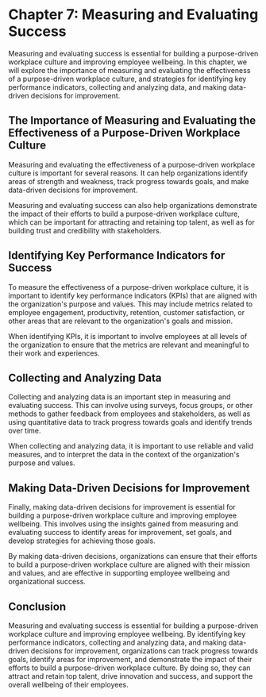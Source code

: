 Chapter 7: Measuring and Evaluating Success
===========================================

Measuring and evaluating success is essential for building a purpose-driven workplace culture and improving employee wellbeing. In this chapter, we will explore the importance of measuring and evaluating the effectiveness of a purpose-driven workplace culture, and strategies for identifying key performance indicators, collecting and analyzing data, and making data-driven decisions for improvement.

The Importance of Measuring and Evaluating the Effectiveness of a Purpose-Driven Workplace Culture
--------------------------------------------------------------------------------------------------

Measuring and evaluating the effectiveness of a purpose-driven workplace culture is important for several reasons. It can help organizations identify areas of strength and weakness, track progress towards goals, and make data-driven decisions for improvement.

Measuring and evaluating success can also help organizations demonstrate the impact of their efforts to build a purpose-driven workplace culture, which can be important for attracting and retaining top talent, as well as for building trust and credibility with stakeholders.

Identifying Key Performance Indicators for Success
--------------------------------------------------

To measure the effectiveness of a purpose-driven workplace culture, it is important to identify key performance indicators (KPIs) that are aligned with the organization's purpose and values. This may include metrics related to employee engagement, productivity, retention, customer satisfaction, or other areas that are relevant to the organization's goals and mission.

When identifying KPIs, it is important to involve employees at all levels of the organization to ensure that the metrics are relevant and meaningful to their work and experiences.

Collecting and Analyzing Data
-----------------------------

Collecting and analyzing data is an important step in measuring and evaluating success. This can involve using surveys, focus groups, or other methods to gather feedback from employees and stakeholders, as well as using quantitative data to track progress towards goals and identify trends over time.

When collecting and analyzing data, it is important to use reliable and valid measures, and to interpret the data in the context of the organization's purpose and values.

Making Data-Driven Decisions for Improvement
--------------------------------------------

Finally, making data-driven decisions for improvement is essential for building a purpose-driven workplace culture and improving employee wellbeing. This involves using the insights gained from measuring and evaluating success to identify areas for improvement, set goals, and develop strategies for achieving those goals.

By making data-driven decisions, organizations can ensure that their efforts to build a purpose-driven workplace culture are aligned with their mission and values, and are effective in supporting employee wellbeing and organizational success.

Conclusion
----------

Measuring and evaluating success is essential for building a purpose-driven workplace culture and improving employee wellbeing. By identifying key performance indicators, collecting and analyzing data, and making data-driven decisions for improvement, organizations can track progress towards goals, identify areas for improvement, and demonstrate the impact of their efforts to build a purpose-driven workplace culture. By doing so, they can attract and retain top talent, drive innovation and success, and support the overall wellbeing of their employees.
